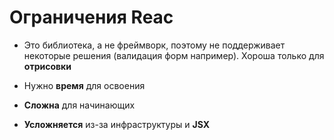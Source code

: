 Ограничения Reac
=====================

* Это библиотека, а не фреймворк, поэтому не поддерживает некоторые решения (валидация форм например). Хороша только для **отрисовки**

* Нужно **время** для освоения 

* **Cложна** для начинающих

* **Усложняется** из-за инфраструктуры и **JSX**

